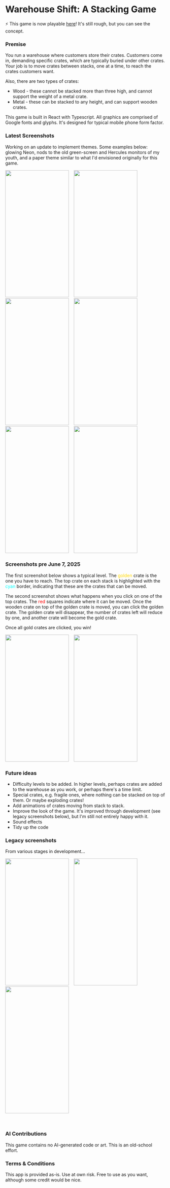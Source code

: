 # Warehouse Shift: A Stacking Game

:zap: This game is now playable <a href='https://zenrajko.github.io/warehouse-shift/' target="_blank">here</a>! It's still rough, but you can see the concept.

### Premise

You run a warehouse where customers store their crates. Customers come in, demanding specific crates, which are typically buried under other crates.
Your job is to move crates between stacks, one at a time, to reach the crates customers want.

Also, there are two types of crates:
* Wood - these cannot be stacked more than three high, and cannot support the weight of a metal crate.
* Metal - these can be stacked to any height, and can support wooden crates.

This game is built in React with Typescript. All graphics are comprised of Google fonts and glyphs. It's designed for typical mobile phone form factor. 

### Latest Screenshots

Working on an update to implement themes. Some examples below: glowing Neon, nods to the old green-screen and Hercules monitors of my youth, and a paper theme similar to what I'd envisioned originally for this game.

<p>
  <a href='https://zenrajko.github.io/tic-tac-toe/' target="_blank"><img src="https://github.com/user-attachments/assets/69873fd7-16b3-45f1-9ea4-e0f1e0eb73f4" width="200" height="400" /></a>
  &nbsp;&nbsp;
  <a href='https://zenrajko.github.io/tic-tac-toe/' target="_blank"><img src="https://github.com/user-attachments/assets/2673c9b7-d84b-489c-bca6-df7bb79e5070" width="200" height="400" /></a>
  &nbsp;&nbsp;
  <a href='https://zenrajko.github.io/tic-tac-toe/' target="_blank"><img src="https://github.com/user-attachments/assets/a024138a-409c-41f9-af5a-665746e06feb" width="200" height="400" /></a>
  &nbsp;&nbsp;
  <a href='https://zenrajko.github.io/tic-tac-toe/' target="_blank"><img src="https://github.com/user-attachments/assets/cc960edf-4215-4e9c-b391-b1995de5f051" width="200" height="400" /></a>
  &nbsp;&nbsp;
  <a href='https://zenrajko.github.io/tic-tac-toe/' target="_blank"><img src="https://github.com/user-attachments/assets/7c3a9be8-e339-450c-833e-e7303ce4a589" width="200" height="400" /></a>
  &nbsp;&nbsp;
  <a href='https://zenrajko.github.io/tic-tac-toe/' target="_blank"><img src="https://github.com/user-attachments/assets/ea53faad-b34e-4ac5-b258-c360a56e1f16" width="200" height="400" /></a>
</p>

### Screenshots pre June 7, 2025

The first screenshot below shows a typical level. The <font color="gold">golden</font> crate is the one you have to reach. 
The top crate on each stack is highlighted with the <font color="cyan">cyan</font> border, indicating that these are the crates that can be moved.

The second screenshot shows what happens when you click on one of the top crates. The <font color="red">red</font> squares indicate where it can be moved.
Once the wooden crate on top of the golden crate is moved, you can click the golden crate.
The golden crate will disappear, the number of crates left will reduce by one, and another crate will become the gold crate.

Once all gold crates are clicked, you win!

<p>
  <a href='https://zenrajko.github.io/tic-tac-toe/' target="_blank"><img src="https://github.com/user-attachments/assets/b520958f-9f90-4783-8414-dc31a03a7f25" width="200" height="400" /></a>
  &nbsp;&nbsp;
  <a href='https://zenrajko.github.io/tic-tac-toe/' target="_blank"><img src="https://github.com/user-attachments/assets/3834320a-77bb-40e2-8915-9f45f51fea18" width="200" height="400" /></a>
</p>

### Future ideas

* Difficulty levels to be added. In higher levels, perhaps crates are added to the warehouse as you work, or perhaps there's a time limit.
* Special crates, e.g. fragile ones, where nothing can be stacked on top of them. Or maybe exploding crates!
* Add animations of crates moving from stack to stack.
* Improve the look of the game. It's improved through development (see legacy screenshots below), but I'm still not entirely happy with it.
* Sound effects
* Tidy up the code

### Legacy screenshots

From various stages in development...

<p>
  <img src="https://github.com/user-attachments/assets/7d63cebb-2125-4673-9160-0d4c015687f8" width="200" height="400" />
  &nbsp;&nbsp;
  <img src="https://github.com/user-attachments/assets/e457052d-b6b1-4449-8705-430e9b8f1bb2" width="200" height="400" />
  &nbsp;&nbsp;
  <img src="https://github.com/user-attachments/assets/f6382f78-a791-4975-a8ea-2a65f5d75abf" width="200" height="400" />
</p>

<br>

### AI Contributions

This game contains no AI-generated code or art. This is an old-school effort.


### Terms & Conditions

This app is provided as-is. Use at own risk. Free to use as you want, although some credit would be nice.

